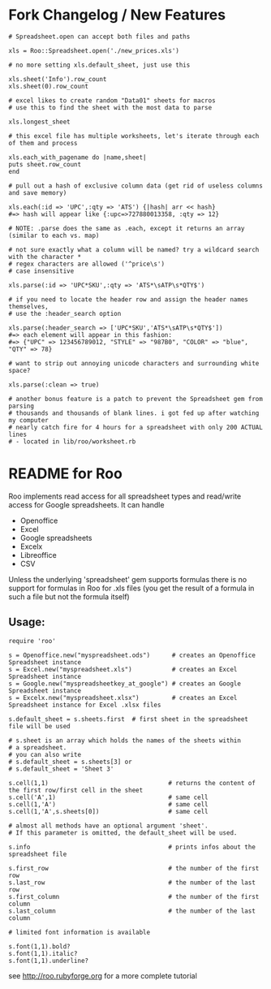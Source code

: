 # Fork Changelog / New Features

    # Spreadsheet.open can accept both files and paths

    xls = Roo::Spreadsheet.open('./new_prices.xls')

    # no more setting xls.default_sheet, just use this

    xls.sheet('Info').row_count
    xls.sheet(0).row_count

    # excel likes to create random "Data01" sheets for macros
    # use this to find the sheet with the most data to parse

    xls.longest_sheet

    # this excel file has multiple worksheets, let's iterate through each of them and process

    xls.each_with_pagename do |name,sheet|
    puts sheet.row_count
    end

    # pull out a hash of exclusive column data (get rid of useless columns and save memory)

    xls.each(:id => 'UPC',:qty => 'ATS') {|hash| arr << hash}
    #=> hash will appear like {:upc=>727880013358, :qty => 12}

    # NOTE: .parse does the same as .each, except it returns an array (similar to each vs. map)

    # not sure exactly what a column will be named? try a wildcard search with the character *
    # regex characters are allowed ('^price\s')
    # case insensitive

    xls.parse(:id => 'UPC*SKU',:qty => 'ATS*\sATP\s*QTY$')

    # if you need to locate the header row and assign the header names themselves,
    # use the :header_search option

    xls.parse(:header_search => ['UPC*SKU','ATS*\sATP\s*QTY$'])
    #=> each element will appear in this fashion:
    #=> {"UPC" => 123456789012, "STYLE" => "987B0", "COLOR" => "blue", "QTY" => 78}

    # want to strip out annoying unicode characters and surrounding white space?

    xls.parse(:clean => true)

    # another bonus feature is a patch to prevent the Spreadsheet gem from parsing
    # thousands and thousands of blank lines. i got fed up after watching my computer
    # nearly catch fire for 4 hours for a spreadsheet with only 200 ACTUAL lines
    # - located in lib/roo/worksheet.rb

# README for Roo

Roo implements read access for all spreadsheet types and read/write access for
Google spreadsheets. It can handle
* Openoffice
* Excel
* Google spreadsheets
* Excelx
* Libreoffice
* CSV

Unless the underlying 'spreadsheet' gem supports formulas there is no support
for formulas in Roo for .xls files (you get the result of a formula in such a
file but not the formula itself)

## Usage:

    require 'roo'

    s = Openoffice.new("myspreadsheet.ods")      # creates an Openoffice Spreadsheet instance
    s = Excel.new("myspreadsheet.xls")           # creates an Excel Spreadsheet instance
    s = Google.new("myspreadsheetkey_at_google") # creates an Google Spreadsheet instance
    s = Excelx.new("myspreadsheet.xlsx")         # creates an Excel Spreadsheet instance for Excel .xlsx files

    s.default_sheet = s.sheets.first  # first sheet in the spreadsheet file will be used

    # s.sheet is an array which holds the names of the sheets within
    # a spreadsheet.
    # you can also write
    # s.default_sheet = s.sheets[3] or
    # s.default_sheet = 'Sheet 3'

    s.cell(1,1)                                 # returns the content of the first row/first cell in the sheet
    s.cell('A',1)                               # same cell
    s.cell(1,'A')                               # same cell
    s.cell(1,'A',s.sheets[0])                   # same cell

    # almost all methods have an optional argument 'sheet'.
    # If this parameter is omitted, the default_sheet will be used.

    s.info                                      # prints infos about the spreadsheet file

    s.first_row                                 # the number of the first row
    s.last_row                                  # the number of the last row
    s.first_column                              # the number of the first column
    s.last_column                               # the number of the last column

    # limited font information is available

    s.font(1,1).bold?
    s.font(1,1).italic?
    s.font(1,1).underline?


see http://roo.rubyforge.org for a more complete tutorial

